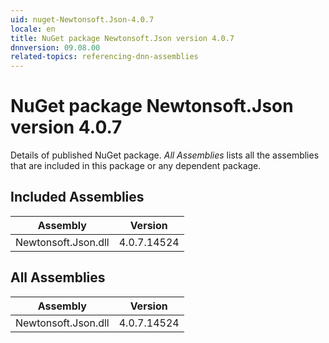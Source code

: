 ```yaml
---
uid: nuget-Newtonsoft.Json-4.0.7
locale: en
title: NuGet package Newtonsoft.Json version 4.0.7
dnnversion: 09.08.00
related-topics: referencing-dnn-assemblies
---
```


# NuGet package Newtonsoft.Json version 4.0.7
Details of published NuGet package.
*All Assemblies* lists all the assemblies that are included in this package or any dependent package.

## Included Assemblies

|Assembly|Version|
|---|---|
|Newtonsoft.Json.dll|4.0.7.14524|

## All Assemblies

|Assembly|Version|
|---|---|
|Newtonsoft.Json.dll|4.0.7.14524|


